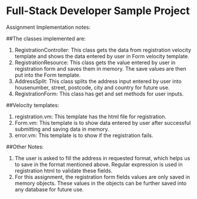 # Full-Stack Developer Sample Project

Assignment Implementation notes:

##The classes implemented are:
1. RegistrationController: This class gets the data from registration velocity template and shows the data entered by user in Form velocity template.
2. RegistrationResource: This class gets the value entered by user in registration form and saves them in memory. The save values are then put into the Form template.
3. AddressSplit: This class splits the address input entered by user into housenumber, street, postcode, city and country for future use.
4. RegistrationForm: This class has get and set methods for user inputs.

##Velocity templates:
1. registration.vm: This template has the html file for registration.
2. Form.vm: This template is to show data entered by user after successful submitting and saving data in memory.
3. error.vm: This template is to show if the registration fails.

##Other Notes:
1. The user is asked to fill the address in requested format, which helps us to save in the format mentioned above. Regular expression is used in registration html
to validate these fields.
2. For this assignment, the registration form fields values are only saved in memory objects. These values in the objects can be further saved into any database
for future use.